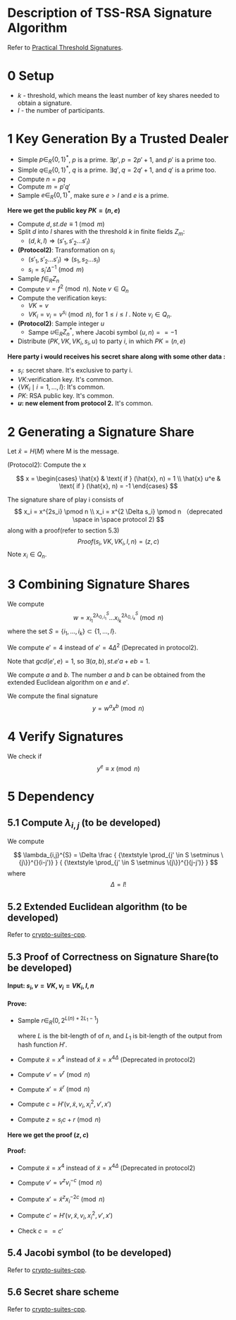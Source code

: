 # Description of TSS-RSA Signature Algorithm

Refer to [Practical Threshold Signatures](https://www.iacr.org/archive/eurocrypt2000/1807/18070209-new.pdf).

# 0 Setup

- $k$ - threshold, which means the least number of key shares needed to obtain a signature.
- $l$ - the number of participants.

# 1 Key Generation By a Trusted Dealer

- Simple $p \in_{R} \{0,1\}^*$, $p$ is a prime. $\exists p', p = 2p'+1$, and $p'$ is a prime too.
- Simple $q \in_{R} \{0,1\}^*$, $q$ is a prime. $\exists q', q = 2q'+1$, and $q'$ is a prime too.
- Compute $n=pq$
- Compute $m=p'q'$
- Sample $e \in_R \{0,1\}^*$, make sure $e >l$ and $e$ is a prime.

**Here we get the public key $PK = (n,e)$**

- Compute $d, st. de \equiv 1 \pmod m$
- Split $d$ into $l$ shares with the threshold $k$ in finite fields $Z_m$:
    - $(d,k,l) \Rightarrow (s'_1, s'_2 ... s'_l)$
- **(Protocol2)**: Transformation on $s_i$
    - $(s'_1, s'_2 ... s'_l) \Rightarrow (s_1, s_2 ... s_l)$
    - $s_i = s_i' \Delta^{-1} \pmod m$
- Sample $f \in_R Z_n$
- Compute $v = f^2 \pmod n$. Note $v \in Q_n$
- Compute the verification keys:
    - $VK = v$
    - $VK_i = v_i = v^{s_i} \pmod n$, for $1 \le i \le l$ . Note $v_i \in Q_n$.
- **(Protocol2)**: Sample integer $u$
    - Sampe $u \in_R Z_n^*$, where Jacobi symbol $(u, n) ==-1$
- Distribute $(PK, VK, VK_i, s_i, u)$ to party $i$, in which $PK = (n, e)$

**Here party i would receives his secret share along with some other data :**

- $s_i$: secret share. It's exclusive to party i.
- $VK$:verification key. It's common.
- $\{VK_i \mid i = 1, \dots, l\}$:  It's common.
- $PK$: RSA public key. It's common.
- **$u$: new element from protocol 2.** It's common.

# 2 Generating a Signature Share

Let $\hat{x}=H(M)$ where M is the message.

(Protocol2): Compute the x

$$
x = \begin{cases}
\hat{x}     & \text{ if } (\hat{x}, n) = 1 \\
\hat{x} u^e & \text{ if } (\hat{x}, n) = -1
\end{cases}
$$

The signature share of play i consists of
$$
x_i = x^{2s_i} \pmod n \\
x_i = x^{2 \Delta s_i} \pmod n （deprecated \space in \space protocol 2)
$$
along with  a proof(refer to section 5.3)
$$
Proof(s_i, VK, VK_i, l, n) = (z, c)
$$
Note $x_i \in Q_n$.

# 3 Combining Signature Shares

We compute
$$
w = x_{i_1}^{2 \lambda_{0,i_1}^S}
\dots
x_{i_k}^{2 \lambda_{0,i_k}^S}
\pmod n
$$
where the set $S = \{i_1, \dots, i_k\} \subset \{1, \dots, l\}$.

We compute $e' = 4$ instead of $e' = 4 \Delta^2$ (Deprecated in protocol2).

Note that $gcd(e', e) = 1$, so $\exists (a, b), st. e'a + eb = 1$.

We compute $a$ and $b$. The number $a$ and $b$ can be obtained from the extended Euclidean algorithm on $e$ and $e'$.

We compute the final signature
$$
y = w^a x^b \pmod n
$$

# 4 Verify Signatures

We check if
$$
y^e \equiv x \pmod n
$$

# 5 Dependency

##  5.1 Compute $\lambda_{i,j}$ (to be developed)

We compute


$$
\lambda_{i,j}^{S} =
\Delta
\frac
{ {\textstyle \prod_{j' \in S \setminus \{j\}}^{}(i-j')} }
{ {\textstyle \prod_{j' \in S \setminus \{j\}}^{}(j-j')} }
$$
where
$$
\Delta = l!
$$

## 5.2 Extended Euclidean algorithm (to be developed)
Refer to [crypto-suites-cpp](https://github.com/safeheron/crypto-suites-cpp.git).

## 5.3 Proof of Correctness on Signature Share(to be developed)

#### Input: $s_i, v=VK, v_i=VK_i, l, n$

#### Prove:

- Sample $r \in_R (0, 2^{L(n) +2 L_1-1})$

  where $L$ is the bit-length of of $n$, and $L_1$ is bit-length of the output from hash function $H'$.

- Compute $\tilde{x} = x^4$ instead of $\tilde{x} = x^{4 \Delta}$ (Deprecated in protocol2)

- Compute $v' = v^r \pmod n$

- Compute $x' = \tilde{x}^r \pmod n$

- Compute $c = H'(v, \tilde{x}, v_i, x_i^2, v', x')$

- Compute $z=s_i c + r \pmod n$

**Here we get the proof $(z, c)$**

#### Proof:

- Compute $\tilde{x} = x^4$ instead of $\tilde{x} = x^{4 \Delta}$ (Deprecated in protocol2)

- Compute $v' = v^z v_i^{-c} \pmod n$

- Compute $x' = \tilde{x}^z x_i^{-2c}  \pmod n$

- Compute $c' = H'(v, \tilde{x}, v_i, x_i^2, v', x')$

- Check  $c == c'$

## 5.4 Jacobi symbol (to be developed)
Refer to [crypto-suites-cpp](https://github.com/safeheron/crypto-suites-cpp.git).
## 5.6 Secret share scheme
Refer to [crypto-suites-cpp](https://github.com/safeheron/crypto-suites-cpp.git).
